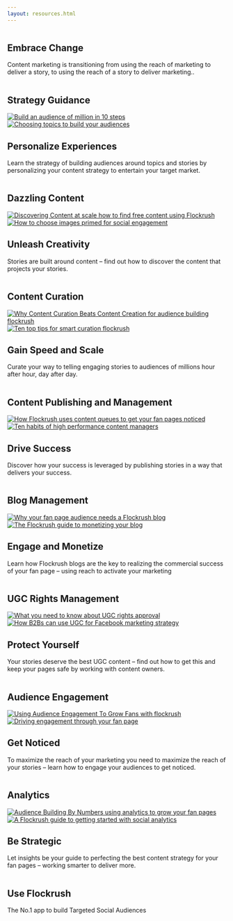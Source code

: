 ```yaml
---
layout: resources.html
---
```


<!-- Flockrush resources -->

 <div class="ui vertical stripe segment">
  <div class="ui container">
  <div class="ui padded grid">
  <div class="black row">
  <div class="column">
  <h2 class="ui inverted header">Embrace Change</h2>
  <p>Content marketing is transitioning from using the reach of marketing to deliver a story, to using the reach of a story to deliver marketing..</p>
</div>
</div>
  <div class="grey row">
  <div class="column">
  <h2>Strategy Guidance</h2>
</div>
</div>
  <div class="eight wide grey column">
  <a class="ui fluid image" href="/resources/How-to-build-an-audience-of-one-million-fans-in-ten-steps/"><img src="/img/resources/flockrush-build-an-audience-of-million-in-10-steps.jpg" alt="Build an audience of million in 10 steps"></a>
</div>
  <div class="eight wide grey column">
  <a class="ui fluid image" href="/resources/How-to-choose-a-topic-to-build-a-fan-page/"><img src="/img/resources/flockrush-How-to-choose-a-topic-to-build-an-audience.jpg" alt=" Choosing topics to build your audiences"></a>
</div>
  <div class="grey row">
  <div class="right aligned column">
  <h2 class="ui inverted header">Personalize Experiences</h2>
  <p>Learn the strategy of building audiences around topics and stories by personalizing your content strategy to entertain your target market.</p>
</div>
</div>
  <div class="yellow row">
  <div class="column">
  <h2>Dazzling Content</h2>
</div>
</div>
  <div class="eight wide yellow column">
  <a class="ui fluid image" href="/resources/Discovering-content-at-scale-how-to-find-high-performing-content-for-free-using-Flockrush/"><img src="/img/resources/discovering-content-at-scale–how-to-find-free-content-using-Flockrush.jpg" alt="Discovering Content at scale how to find free content using Flockrush"></a>
</div>
  <div class="eight wide yellow column">
  <a class="ui fluid image" href="/resources/How-to-choose-images-primed-for-social-engagement/"><img src="/img/resources/How-to-choose-images-primed-for-social-engagement.jpg" alt="How to choose images primed for social engagement"></a>
</div>
  <div class="yellow row">
  <div class="column">
  <h2 class="ui inverted header">Unleash Creativity</h2>
  <p>Stories are built around content – find out how to discover the content that projects your stories.</p>
</div>
</div>
  <div class="purple row">
  <div class="column">
  <h2>Content Curation</h2>
</div>
</div>
  <div class="eight wide purple column">
  <a class="ui fluid image" href="/resources/Why-Content-Curation-Beats-Content-Creation-for-audience-building/"><img src="/img/resources/Why-Content-Curation-Beats-Content-Creation-for-audience-building-flockrush.jpg" alt="Why Content Curation Beats Content Creation for audience building flockrush"></a>
</div>
  <div class="eight wide purple column">
  <a class="ui fluid image" href="/resources/Ten-top-tips-for-smart-curation/"><img src="/img/resources/Ten-top-tips-for-smart-curation-flockrush.jpg" alt="Ten top tips for smart curation flockrush"></a>
</div>
  <div class="purple row">
  <div class="right aligned column">
  <h2 class="ui inverted header">Gain Speed and Scale</h2>
  <p>Curate your way to telling engaging stories to audiences of millions hour after hour, day after day.
  </p>
</div>
</div>
  <div class="redpink row">
  <div class="column">
  <h2>Content Publishing and Management</h2>
</div>
</div>
  <div class="eight wide redpink column">
  <a class="ui fluid image" href="/resources/How-Flockrush-uses-content-queues-to-get-your-fan-pages-noticed/"><img src="/img/resources/How-Flockrush-uses-content-queues-to-get-your-fan-pages-noticed.jpg" alt="How Flockrush uses content queues to get your fan pages noticed"></a>
</div>
  <div class="eight wide redpink column">
  <a class="ui fluid image" href="/resources/Ten-habits-of-high-performance-content-managers/"><img src="/img/resources/Ten-habits-of-high-performance-content-managers.jpg" alt="Ten habits of high performance content managers"></a>
</div>
  <div class="redpink row">
  <div class="column">
  <h2 class="ui inverted header">Drive Success</h2>
  <p>Discover how your success is leveraged by publishing stories in a way that delivers your success.</p>
</div>
</div>
  <div class="teal row">
  <div class="column">
  <h2>Blog Management</h2>
</div>
</div>
  <div class="eight wide teal column">
  <a class="ui fluid image" href="/resources/Why-your-fan-page-audience-needs-a-Flockrush-blog/"><img src="/img/resources/Why-your-fanpage-audience-needs-a-Flockrush-blog.jpg" alt="Why your fan page audience needs a Flockrush blog"></a>
</div>
  <div class="eight wide teal column">
  <a class="ui fluid image" href="/resources/The-Flockrush-guide-to-monetizing-your-blog/"><img src="/img/resources/The-Flockrush-guide-to-monetizing-your-blog.jpg" alt="The Flockrush guide to monetizing your blog"></a>
</div>
  <div class="teal row">
  <div class="right aligned column">
  <h2 class="ui inverted header">Engage and Monetize</h2>
  <p>Learn how Flockrush blogs are the key to realizing the commercial success of your fan page – using reach to activate your marketing</p>
</div>
</div>
  <div class="orange row">
  <div class="column">
  <h2>UGC Rights Management</h2>
</div>
</div>
  <div class="eight wide orange column">
  <a class="ui fluid image" href="/resources/What-you-need-to-know-about-UGC-rights-approval/"><img src="/img/resources/What-you-need-to-know-about-UGC-rights-approval.jpg" alt="What you need to know about UGC rights approval"></a>
</div>
  <div class="eight wide orange column">
  <a class="ui fluid image" href="/resources/How-B2Bs-can-use-user-generated-content-to-unlock-a-Facebook-marketing-strategy/"><img src="/img/resources/How-B2Bs-can-use-user-generated-content-to-unlock-a-Facebook-marketing-strategy.jpg" alt="How B2Bs can use UGC for Facebook marketing strategy"></a>
</div>
  <div class="orange row">
  <div class="column">
  <h2 class="ui inverted header">Protect Yourself</h2>
  <p>Your stories deserve the best UGC content – find out how to get this and keep your pages safe by working with content owners.</p>
</div>
</div>
  <div class="blue row">
  <div class="column">
  <h2>Audience Engagement
        </h2>
</div>
</div>
  <div class="eight wide blue column">
  <a class="ui fluid image" href="/resources/Using-Audience-Engagement-To-Grow-Fans/"><img src="/img/resources/Using-Audience-Engagement-To-Grow-Fans-with-flockrush.jpg" alt="Using Audience Engagement To Grow Fans with flockrush"></a>
</div>
  <div class="eight wide blue column">
  <a class="ui fluid image" href="/resources/Driving-engagement-through-your-fan-page-audience/"><img src="/img/resources/Driving-engagement-through-your-fan-page-audience.jpg" alt="Driving engagement through your fan page"></a>
</div>
  <a class="ui fluid image" href="/resources/Driving-engagement-through-your-fan-page-audience/">
</a>
  <div class="blue row">
  <div class="right aligned column">
  <h2 class="ui inverted header">Get Noticed</h2>
  <p>To maximize the reach of your marketing you need to maximize the reach of your stories – learn how to engage your audiences to get noticed.</p>
</div>
</div>
  <div class="teal row">
  <div class="column">
  <h2>Analytics</h2>
</div>
</div>
  <div class="eight wide teal column">
  <a class="ui fluid image" href="/resources/Audience-Building-By-Numbers-using-analytics-to-grow-your-fan-pages/"><img src="/img/resources/Audience-Building-By-Numbers-using-analytics-to-grow-your-fan-pages.jpg" alt="Audience Building By Numbers using analytics to grow your fan pages"></a>
</div>
  <div class="eight wide teal column">
  <a class="ui fluid image" href="/resources/The-Flockrush-guide-to-beginners-social-analytics/"><img src="/img/resources/The-Flockrush-guide-to-beginners-social-analytics.jpg" alt="A Flockrush guide to getting started with social analytics"></a>
</div>
  <div class="teal row">
  <div class="column">
  <h2 class="ui inverted header">Be Strategic</h2>
  <p>Let insights be your guide to perfecting the best content strategy for your fan pages – working smarter to deliver more.</p>
</div>
</div>
  <div class="black row">
  <div class="right aligned column">
  <h2 class="ui inverted header">Use Flockrush</h2>
  <p>The No.1 app to build Targeted Social Audiences</p>
</div>
</div>
</div>
</div>
</div>
